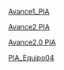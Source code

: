  [Avance1_PIA](https://github.com/Anahi-Aleman/Mineria-de-Datos/blob/master/Avance1_PIA_04_03.pdf)
 
 [Avance2 PIA](https://github.com/Anahi-Aleman/Mineria-de-Datos/blob/master/Ejercicios%20de%20programaci%C3%B3n%20de%20Python%20herramientas%20de%20miner%C3%ADa%20de%20datos_Eq04_Gpo03.ipynb)

[Avance2.0 PIA](https://github.com/Anahi-Aleman/Mineria-de-Datos/blob/master/AvancePIA_II_03_04.ipynb)

[PIA_Equipo04](https://github.com/Anahi-Aleman/Mineria-de-Datos/blob/master/PIA_Equipo04_Gpo03.pdf)
